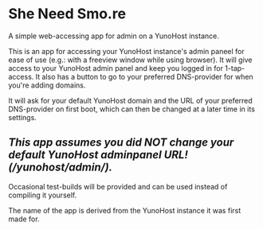 She Need Smo.re
===============
A simple web-accessing app for admin on a YunoHost instance.

This is an app for accessing your YunoHost
instance's admin paneel for ease of use
(e.g.: with a freeview window while using browser).
It will give access to your YunoHost admin panel and
keep you logged in for 1-tap-access.
It also has a button to go to your preferred
DNS-provider for when you're adding domains.

It will ask for your default YunoHost domain and
the URL of your preferred DNS-provider on first boot,
which can then be changed at a later time in its settings.

## *This app assumes you did NOT change your default YunoHost adminpanel URL! (/yunohost/admin/).*

Occasional test-builds will be provided
and can be used instead of compiling it yourself.

The name of the app is derived from
the YunoHost instance it was first made for.
